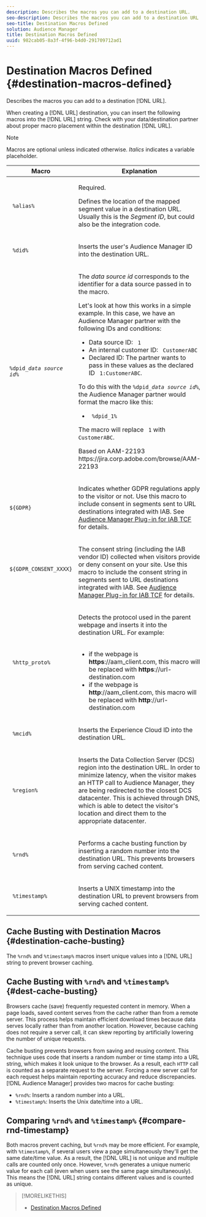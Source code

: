```yaml
---
description: Describes the macros you can add to a destination URL.
seo-description: Describes the macros you can add to a destination URL.
seo-title: Destination Macros Defined
solution: Audience Manager
title: Destination Macros Defined
uuid: 982cab05-8a3f-4f96-b4d0-291709712ad1
---
```


# Destination Macros Defined {#destination-macros-defined}

Describes the macros you can add to a destination [!DNL URL].

<!-- destination-macros.xml -->

When creating a [!DNL URL] destination, you can insert the following macros into the [!DNL URL] string. Check with your data/destination partner about proper macro placement within the destination [!DNL URL].

>[!NOTE]
>
>Macros are optional unless indicated otherwise. *Italics* indicates a variable placeholder.

<table id="table_2C532EFB9DAE41B08714753EBD7DFB05"> 
 <thead> 
  <tr> 
   <th colname="col1" class="entry"> Macro </th> 
   <th colname="col2" class="entry"> Explanation </th> 
  </tr> 
 </thead>
 <tbody> 
  <tr> 
   <td colname="col1"> <p> <code> %alias%</code> </p> </td> 
   <td colname="col2"> <p>Required. </p> <p>Defines the location of the mapped segment value in a destination URL. Usually this is the <i>Segment ID</i>, but could also be the integration code. </p> </td> 
  </tr> 
  <tr> 
   <td colname="col1"> <p> <code> %did%</code> </p> </td> 
   <td colname="col2"> <p>Inserts the user's <span class="keyword"> Audience Manager</span> ID into the destination URL. </p> </td> 
  </tr> 
  <tr> 
   <td colname="col1"> <p> <code>%dpid_<i>data source id</i>%</code> </p> </td> 
   <td colname="col2"> <p>The <i>data source id</i> corresponds to the identifier for a data source passed in to the macro. </p> <p>Let's look at how this works in a simple example. In this case, we have an <span class="keyword"> Audience Manager</span> partner with the following IDs and conditions: </p> 
    <ul id="ul_697508B437EB4090B121AFA5D519AFBE"> 
     <li id="li_32D9F72A7D1543A892DC7E1529E98A96">Data source ID: <code> 1</code> </li> 
     <li id="li_099F5B63D2244B5AADA9B26CB6152E6B">An internal customer ID: <code> CustomerABC</code> </li> 
     <li id="li_0D9FE501C16444DDB388C8E934E5A8C6">Declared ID: The partner wants to pass in these values as the declared ID <code> 1:CustomerABC</code>. </li> 
    </ul> <p>To do this with the <code>%dpid_<i>data source id</i>%</code>, the <span class="keyword"> Audience Manager</span> partner would format the macro like this: </p> 
    <ul class="simplelist"> 
     <li> <code> %dpid_1%</code> </li> 
    </ul> <p>The macro will replace <code> 1</code> with <code> CustomerABC</code>. </p> <p> 
     <draft-comment>
       Based on AAM-22193 https://jira.corp.adobe.com/browse/AAM-22193 
     </draft-comment> </p> </td> 
  </tr> 
  <tr>
    <td><p><code>${GDPR}</code></p></td>
    <td><p>Indicates whether GDPR regulations apply to the visitor or not. Use this macro to include consent in segments sent to URL destinations integrated with IAB. See <a href="../../overview/data-security-and-privacy/aam-iab-plugin.md">Audience Manager Plug-in for IAB TCF</a> for details.</p></td>
  </tr>
   <tr>
    <td><code>${GDPR_CONSENT_XXXX}</code></p></td>
    <td><p>The consent string (including the IAB vendor ID) collected when visitors provide or deny consent on your site. Use this macro to include the consent string in segments sent to URL destinations integrated with IAB. See <a href="../../overview/data-security-and-privacy/aam-iab-plugin.md">Audience Manager Plug-in for IAB TCF</a> for details. </p></td>
  </tr>
  <tr> 
   <td colname="col1"> <p><code> %http_proto%</code> </p> </td> 
   <td colname="col2"> <p>Detects the protocol used in the parent webpage and inserts it into the destination URL. For example:
     <br>&nbsp;
     <ul id="ul_026F56EC46E94D9EB1153557C0F65325"> 
      <li id="li_B41EF140CC274CB68FE7213DD8B908C0">if the webpage is <b>https</b>://aam_client.com, this macro will be replaced with <b>https</b>://url-destination.com </li> 
      <li id="li_BDCD6EA69B004A92BA6981952341BD77">if the webpage is <b>http</b>://aam_client.com, this macro will be replaced with <b>http</b>://url-destination.com </li> 
     </ul> </p> </td> 
  </tr> 
  <tr> 
   <td colname="col1"> <p><code> %mcid%</code> </p> </td> 
   <td colname="col2"> <p>Inserts the <span class="keyword"> Experience Cloud</span> ID into the destination URL. </p> </td> 
  </tr> 
  <tr> 
   <td colname="col1"> <p><code> %region%</code> </p> </td> 
   <td colname="col2"> <p>Inserts the <span class="wintitle"> Data Collection Server (DCS)</span> region into the destination URL. In order to minimize latency, when the visitor makes an HTTP call to <span class="keyword"> Audience Manager</span>, they are being redirected to the closest <span class="wintitle"> DCS</span> datacenter. This is achieved through DNS, which is able to detect the visitor's location and direct them to the appropriate datacenter. </p> </td> 
  </tr> 
  <tr> 
   <td colname="col1"> <p> <code> %rnd%</code> </p> </td> 
   <td colname="col2"> <p>Performs a cache busting function by inserting a random number into the destination URL. This prevents browsers from serving cached content. </p> </td> 
  </tr> 
  <tr> 
   <td colname="col1"> <p> <code> %timestamp%</code> </p> </td> 
   <td colname="col2"> <p>Inserts a UNIX timestamp into the destination URL to prevent browsers from serving cached content. </p> </td> 
  </tr> 
 </tbody> 
</table>

## Cache Busting with Destination Macros {#destination-cache-busting}

The `%rnd%` and `%timestamp%` macros insert unique values into a [!DNL URL] string to prevent browser caching.

## Cache Busting with `%rnd%` and `%timestamp%` {#dest-cache-busting}

<!-- c_dest_cache_busting.xml -->

Browsers cache (save) frequently requested content in memory. When a page loads, saved content serves from the cache rather than from a remote server. This process helps maintain efficient download times because data serves locally rather than from another location. However, because caching does not require a server call, it can skew reporting by artificially lowering the number of unique requests.

Cache busting prevents browsers from saving and reusing content. This technique uses code that inserts a random number or time stamp into a URL string, which makes it look unique to the browser. As a result, each `HTTP` call is counted as a separate request to the server. Forcing a new server call for each request helps maintain reporting accuracy and reduce discrepancies. [!DNL Audience Manager] provides two macros for cache busting:

* `%rnd%`: Inserts a random number into a URL.
* `%timestamp%`: Inserts the Unix date/time into a URL.

## Comparing `%rnd%` and `%timestamp%` {#compare-rnd-timestamp}

Both macros prevent caching, but `%rnd%` may be more efficient. For example, with `%timestamp%`, if several users view a page simultaneously they'll get the same date/time value. As a result, the [!DNL URL] is not unique and multiple calls are counted only once. However, `%rnd%` generates a unique numeric value for each call (even when users see the same page simultaneously). This means the [!DNL URL] string contains different values and is counted as unique.

>[!MORELIKETHIS]
>
>* [Destination Macros Defined](../../features/destinations/destination-macros.md#destination-macros-defined)